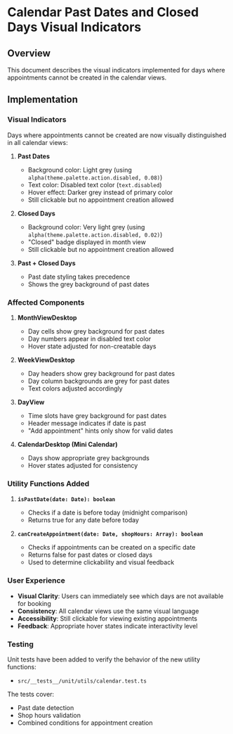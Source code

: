 # Calendar Past Dates and Closed Days Visual Indicators

## Overview

This document describes the visual indicators implemented for days where appointments cannot be created in the calendar views.

## Implementation

### Visual Indicators

Days where appointments cannot be created are now visually distinguished in all calendar views:

1. **Past Dates**
   - Background color: Light grey (using `alpha(theme.palette.action.disabled, 0.08)`)
   - Text color: Disabled text color (`text.disabled`)
   - Hover effect: Darker grey instead of primary color
   - Still clickable but no appointment creation allowed

2. **Closed Days**
   - Background color: Very light grey (using `alpha(theme.palette.action.disabled, 0.02)`)
   - "Closed" badge displayed in month view
   - Still clickable but no appointment creation allowed

3. **Past + Closed Days**
   - Past date styling takes precedence
   - Shows the grey background of past dates

### Affected Components

1. **MonthViewDesktop**
   - Day cells show grey background for past dates
   - Day numbers appear in disabled text color
   - Hover state adjusted for non-creatable days

2. **WeekViewDesktop**
   - Day headers show grey background for past dates
   - Day column backgrounds are grey for past dates
   - Text colors adjusted accordingly

3. **DayView**
   - Time slots have grey background for past dates
   - Header message indicates if date is past
   - "Add appointment" hints only show for valid dates

4. **CalendarDesktop (Mini Calendar)**
   - Days show appropriate grey backgrounds
   - Hover states adjusted for consistency

### Utility Functions Added

1. **`isPastDate(date: Date): boolean`**
   - Checks if a date is before today (midnight comparison)
   - Returns true for any date before today

2. **`canCreateAppointment(date: Date, shopHours: Array): boolean`**
   - Checks if appointments can be created on a specific date
   - Returns false for past dates or closed days
   - Used to determine clickability and visual feedback

### User Experience

- **Visual Clarity**: Users can immediately see which days are not available for booking
- **Consistency**: All calendar views use the same visual language
- **Accessibility**: Still clickable for viewing existing appointments
- **Feedback**: Appropriate hover states indicate interactivity level

### Testing

Unit tests have been added to verify the behavior of the new utility functions:

- `src/__tests__/unit/utils/calendar.test.ts`

The tests cover:

- Past date detection
- Shop hours validation
- Combined conditions for appointment creation
